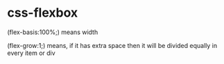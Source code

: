 # css-flexbox

(flex-basis:100%;) means width

(flex-grow:1;) means, if it has extra space then it will be divided equally in every item or div 